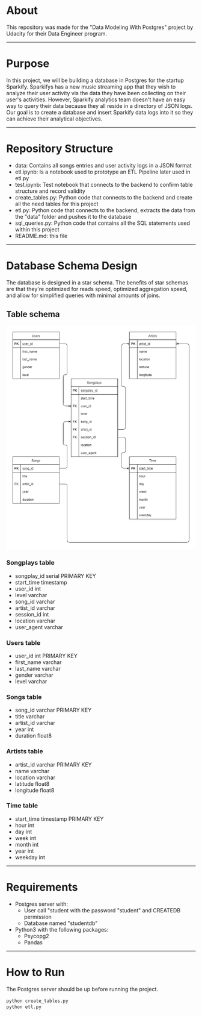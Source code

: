 # About 

This repository was made for the "Data Modeling With Postgres" project by Udacity for their Data Engineer program.

------------------------
# Purpose 

In this project, we will be building a database in Postgres for the startup Sparkify.
Sparkifys has a new music streaming app that they wish to analyze their user activity via the data they have been collecting on their user's activities. 
However, Sparkify analytics team doesn't have an easy way to query their data because they all reside in a directory of JSON logs. 
Our goal is to create a database and insert Sparkify data logs into it so they can achieve their analytical objectives.

------------------------

# Repository Structure

 - data: Contains all songs entries and user activity logs in a JSON format
 - etl.ipynb: Is a notebook used to prototype an ETL Pipeline later used in etl.py
 - test.ipynb: Test notebook that connects to the backend to confirm table structure and record validity
 - create_tables.py: Python code that connects to the backend and create all the need tables for this project
 - etl.py: Python code that connects to the backend, extracts the data from the "data" folder and pushes it to the database
 - sql_queries.py: Python code that contains all the SQL statements used within this project
 - README.md: this file


------------------------

# Database Schema Design

The database is designed in a star schema.
The benefits of star schemas are that they're optimized for reads speed, optimized aggregation speed, and allow for simplified queries with minimal amounts of joins.

## Table schema 

![Database Diagram](/Database_Diagram.png "Database Diagram")

### Songplays table
 - songplay_id serial PRIMARY KEY
 - start_time timestamp
 - user_id int
 - level varchar
 - song_id varchar
 - artist_id varchar
 - session_id int
 - location varchar
 - user_agent varchar

### Users table
 - user_id int PRIMARY KEY
 - first_name varchar
 - last_name varchar
 - gender varchar
 - level varchar

### Songs table
- song_id varchar PRIMARY KEY
- title varchar
- artist_id varchar
- year int
- duration float8

### Artists table
- artist_id varchar PRIMARY KEY
- name varchar
- location varchar
- latitude float8
- longitude float8

### Time table
- start_time timestamp PRIMARY KEY
- hour int
- day int
- week int
- month int
- year int
- weekday int


------------------------

# Requirements
- Postgres server with:
	- User call "student with the password "student" and CREATEDB permission
	- Database named "studentdb"
- Python3 with the following packages:
	- Psycopg2
	- Pandas 

------------------------

# How to Run
The Postgres server should be up before running the project.

```
python create_tables.py
python etl.py
```

